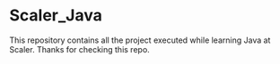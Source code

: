 # Scaler_Java
This repository contains all the project executed while learning Java at Scaler.
Thanks for checking this repo.
